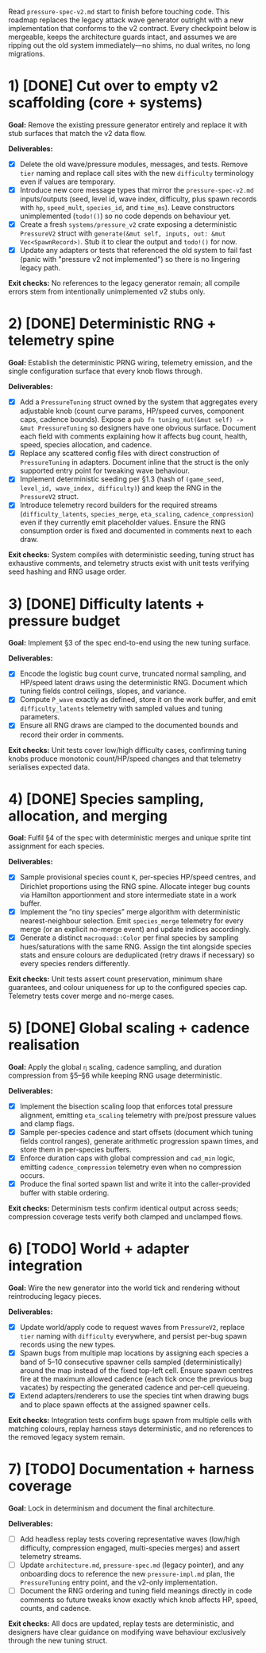 Read `pressure-spec-v2.md` start to finish before touching code. This roadmap replaces
the legacy attack wave generator outright with a new implementation that conforms to
the v2 contract. Every checkpoint below is mergeable, keeps the architecture guards
intact, and assumes we are ripping out the old system immediately—no shims, no dual
writes, no long migrations.

# 1) [DONE] Cut over to empty v2 scaffolding (core + systems)

**Goal:** Remove the existing pressure generator entirely and replace it with stub
surfaces that match the v2 data flow.

**Deliverables:**

- [x] Delete the old wave/pressure modules, messages, and tests. Remove `tier` naming and
  replace call sites with the new `difficulty` terminology even if values are temporary.
- [x] Introduce new core message types that mirror the `pressure-spec-v2.md` inputs/outputs
  (seed, level id, wave index, difficulty, plus spawn records with `hp`, `speed_mult`,
  `species_id`, and `time_ms`). Leave constructors unimplemented (`todo!()`) so no code
  depends on behaviour yet.
- [x] Create a fresh `systems/pressure_v2` crate exposing a deterministic `PressureV2`
  struct with `generate(&mut self, inputs, out: &mut Vec<SpawnRecord>)`. Stub it to
  clear the output and `todo!()` for now.
- [x] Update any adapters or tests that referenced the old system to fail fast (panic with
  "pressure v2 not implemented") so there is no lingering legacy path.

**Exit checks:** No references to the legacy generator remain; all compile errors stem
from intentionally unimplemented v2 stubs only.

# 2) [DONE] Deterministic RNG + telemetry spine

**Goal:** Establish the deterministic PRNG wiring, telemetry emission, and the single
configuration surface that every knob flows through.

**Deliverables:**

- [x] Add a `PressureTuning` struct owned by the system that aggregates every adjustable
  knob (count curve params, HP/speed curves, component caps, cadence bounds). Expose a
  `pub fn tuning_mut(&mut self) -> &mut PressureTuning` so designers have one obvious
  surface. Document each field with comments explaining how it affects bug count,
  health, speed, species allocation, and cadence.
- [x] Replace any scattered config files with direct construction of `PressureTuning` in
  adapters. Document inline that the struct is the only supported entry point for
  tweaking wave behaviour.
- [x] Implement deterministic seeding per §1.3 (hash of `(game_seed, level_id, wave_index,
  difficulty)`) and keep the RNG in the `PressureV2` struct.
- [x] Introduce telemetry record builders for the required streams (`difficulty_latents`,
  `species_merge`, `eta_scaling`, `cadence_compression`) even if they currently emit
  placeholder values. Ensure the RNG consumption order is fixed and documented in
  comments next to each draw.

**Exit checks:** System compiles with deterministic seeding, tuning struct has exhaustive
comments, and telemetry structs exist with unit tests verifying seed hashing and RNG
usage order.

# 3) [DONE] Difficulty latents + pressure budget

**Goal:** Implement §3 of the spec end-to-end using the new tuning surface.

**Deliverables:**

- [x] Encode the logistic bug count curve, truncated normal sampling, and HP/speed latent
  draws using the deterministic RNG. Document which tuning fields control ceilings,
  slopes, and variance.
- [x] Compute `P_wave` exactly as defined, store it on the work buffer, and emit
  `difficulty_latents` telemetry with sampled values and tuning parameters.
- [x] Ensure all RNG draws are clamped to the documented bounds and record their order in
  comments.

**Exit checks:** Unit tests cover low/high difficulty cases, confirming tuning knobs
produce monotonic count/HP/speed changes and that telemetry serialises expected data.

# 4) [DONE] Species sampling, allocation, and merging

**Goal:** Fulfil §4 of the spec with deterministic merges and unique sprite tint
assignment for each species.

**Deliverables:**

- [x] Sample provisional species count `K`, per-species HP/speed centres, and Dirichlet
  proportions using the RNG spine. Allocate integer bug counts via Hamilton
  apportionment and store intermediate state in a work buffer.
- [x] Implement the “no tiny species” merge algorithm with deterministic nearest-neighbour
  selection. Emit `species_merge` telemetry for every merge (or an explicit no-merge
  event) and update indices accordingly.
- [x] Generate a distinct `macroquad::Color` per final species by sampling hues/saturations
  with the same RNG. Assign the tint alongside species stats and ensure colours are
  deduplicated (retry draws if necessary) so every species renders differently.

**Exit checks:** Unit tests assert count preservation, minimum share guarantees, and
colour uniqueness for up to the configured species cap. Telemetry tests cover merge and
no-merge cases.

# 5) [DONE] Global scaling + cadence realisation

**Goal:** Apply the global `η` scaling, cadence sampling, and duration compression from
§5–§6 while keeping RNG usage deterministic.

**Deliverables:**

- [x] Implement the bisection scaling loop that enforces total pressure alignment, emitting
  `eta_scaling` telemetry with pre/post pressure values and clamp flags.
- [x] Sample per-species cadence and start offsets (document which tuning fields control
  ranges), generate arithmetic progression spawn times, and store them in per-species
  buffers.
- [x] Enforce duration caps with global compression and `cad_min` logic, emitting
  `cadence_compression` telemetry even when no compression occurs.
- [x] Produce the final sorted spawn list and write it into the caller-provided buffer with
  stable ordering.

**Exit checks:** Determinism tests confirm identical output across seeds; compression
coverage tests verify both clamped and unclamped flows.

# 6) [TODO] World + adapter integration

**Goal:** Wire the new generator into the world tick and rendering without reintroducing
legacy pieces.

**Deliverables:**

- [x] Update world/apply code to request waves from `PressureV2`, replace `tier` naming with
  `difficulty` everywhere, and persist per-bug spawn records using the new types.
- [x] Spawn bugs from multiple map locations by assigning each species a band of 5–10
  consecutive spawner cells sampled (deterministically) around the map instead of the
  fixed top-left cell. Ensure spawn centres fire at the maximum allowed cadence (each
  tick once the previous bug vacates) by respecting the generated cadence and per-cell
  queueing.
- [x] Extend adapters/renderers to use the species tint when drawing bugs and to place spawn
  effects at the assigned spawner cells.

**Exit checks:** Integration tests confirm bugs spawn from multiple cells with matching
colours, replay harness stays deterministic, and no references to the removed legacy
system remain.

# 7) [TODO] Documentation + harness coverage

**Goal:** Lock in determinism and document the final architecture.

**Deliverables:**

- [ ] Add headless replay tests covering representative waves (low/high difficulty,
  compression engaged, multi-species merges) and assert telemetry streams.
- [ ] Update `architecture.md`, `pressure-spec.md` (legacy pointer), and any onboarding docs
  to reference the new `pressure-impl.md` plan, the `PressureTuning` entry point, and
  the v2-only implementation.
- [ ] Document the RNG ordering and tuning field meanings directly in code comments so
  future tweaks know exactly which knob affects HP, speed, counts, and cadence.

**Exit checks:** All docs are updated, replay tests are deterministic, and designers have
clear guidance on modifying wave behaviour exclusively through the new tuning struct.
